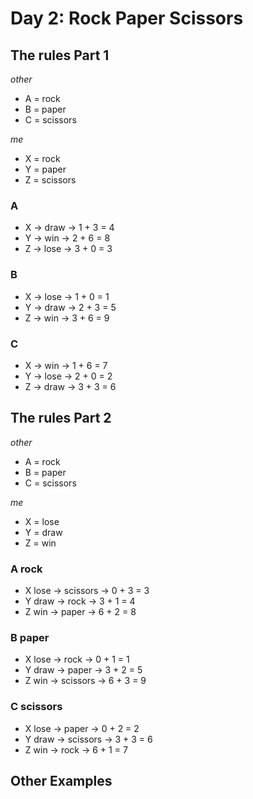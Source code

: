 # Day 2: Rock Paper Scissors

## The rules Part 1

*other*

- A = rock
- B = paper
- C = scissors

*me*

- X = rock
- Y = paper
- Z = scissors

### A

- X → draw → 1 + 3 = 4
- Y → win →  2 + 6 = 8
- Z → lose → 3 + 0 = 3

### B

- X → lose → 1 + 0 = 1
- Y → draw → 2 + 3 = 5
- Z → win → 3 + 6 = 9

### C

- X → win → 1 + 6 = 7
- Y → lose → 2 + 0 = 2
- Z → draw → 3 + 3 = 6

## The rules Part 2

*other*

- A = rock
- B = paper
- C = scissors

*me*

- X = lose
- Y = draw
- Z = win

### A rock

- X lose → scissors → 0 + 3 = 3
- Y draw → rock     → 3 + 1 = 4
- Z win  → paper    → 6 + 2 = 8

### B paper

- X lose → rock     → 0 + 1 = 1
- Y draw → paper    → 3 + 2 = 5
- Z win  → scissors → 6 + 3 = 9

### C scissors

- X lose → paper    → 0 + 2 = 2
- Y draw → scissors → 3 + 3 = 6
- Z win  → rock     → 6 + 1 = 7

## Other Examples